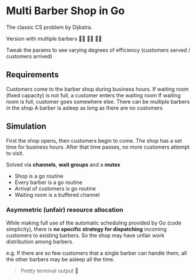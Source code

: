 # Multi Barber Shop in Go

The classic CS problem by Dijkstra. 

Version with multiple barbers 🧔🏻 🧔🏻 🧔🏻

Tweak the params to see varying degrees of efficiency (customers served / customers arrived)

## Requirements 

Customers come to the barber shop during business hours.
If waiting room (fixed capacity) is not full, a customer enters the waiting room
If waiting room is full, customer goes somewhere else.
There can be multiple barbers in the shop
A barber is asleep as long as there are no customers

## Simulation

First the shop opens, then customers begin to come.
The shop has a set time for business hours. After that time passes, no more customers attempt to visit.

Solved via **channels**, **wait groups** and a **mutex**

- Shop is a go routine
- Every barber is a go routine
- Arrival of customers is go routine
- Waiting room is a buffered channel

### Asymmetric (unfair) resource allocation

While making full use of the automatic scheduling provided by Go (code simplicity), there is **no specific strategy for dispatching** incoming customers to existing barbers. So the shop may have unfair work distribution among barbers. 

e.g. If there are so few customers that a single barber can handle them, all the other barbers may be asleep all the time.

> Pretty terminal output 🤩